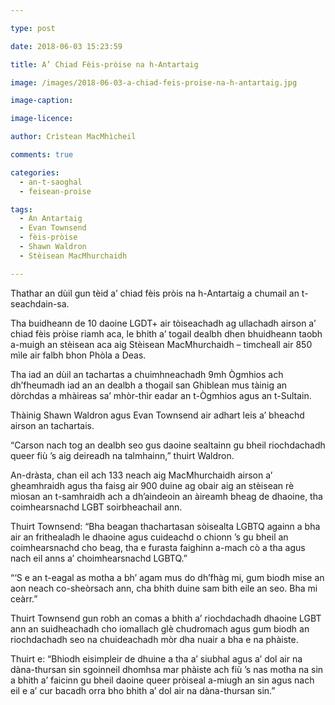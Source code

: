 ```yaml
---

type: post

date: 2018-06-03 15:23:59

title: A’ Chiad Fèis-pròise na h-Antartaig

image: /images/2018-06-03-a-chiad-feis-proise-na-h-antartaig.jpg

image-caption:

image-licence:

author: Crìstean MacMhìcheil

comments: true

categories:
  - an-t-saoghal
  - feisean-proise

tags:
  - An Antartaig
  - Evan Townsend
  - fèis-pròise
  - Shawn Waldron
  - Stèisean MacMhurchaidh

---
```


Thathar an dùil gun tèid a&#8217; chiad fèis pròis na h-Antartaig a chumail an t-seachdain-sa.

<!--more-->

Tha buidheann de 10 daoine LGDT+ air tòiseachadh ag ullachadh airson a&#8217; chiad fèis pròise riamh aca, le bhith a&#8217; togail dealbh dhen bhuidheann taobh a-muigh an stèisean aca aig Stèisean MacMhurchaidh &#8211; timcheall air 850 mìle air falbh bhon Phòla a Deas.

Tha iad an dùil an tachartas a chuimhneachadh 9mh Ògmhios ach dh&#8217;fheumadh iad an an dealbh a thogail san Ghiblean mus tàinig an dòrchdas a mhàireas sa&#8217; mhòr-thìr eadar an t-Ògmhios agus an t-Sultain.

Thàinig Shawn Waldron agus Evan Townsend air adhart leis a&#8217; bheachd airson an tachartais.

&#8220;Carson nach tog an dealbh seo gus daoine sealtainn gu bheil riochdachadh queer fiù &#8217;s aig deireadh na talmhainn,&#8221; thuirt Waldron.

An-dràsta, chan eil ach 133 neach aig MacMhurchaidh airson a&#8217; gheamhraidh agus tha faisg air 900 duine ag obair aig an stèisean rè mìosan an t-samhraidh ach a dh&#8217;aindeoin an àireamh bheag de dhaoine, tha coimhearsnachd LGBT soirbheachail ann.

Thuirt Townsend: &#8220;Bha beagan thachartasan sòisealta LGBTQ againn a bha air an frithealadh le dhaoine agus cuideachd o chionn &#8217;s gu bheil an coimhearsnachd cho beag, tha e furasta faighinn a-mach cò a tha agus nach eil anns a&#8217; choimhearsnachd LGBTQ.&#8221;

&#8220;&#8216;S e an t-eagal as motha a bh&#8217; agam mus do dh&#8217;fhàg mi, gum biodh mise an aon neach co-sheòrsach ann, cha bhith duine sam bith eile an seo. Bha mi ceàrr.&#8221;

Thuirt Townsend gun robh an comas a bhith a&#8217; riochdachadh dhaoine LGBT ann an suidheachadh cho iomallach glè chudromach agus gum biodh an riochdachadh seo na chuideachadh mòr dha nuair a bha e na phàiste.

Thuirt e: &#8220;Bhiodh eisimpleir de dhuine a tha a&#8217; siubhal agus a&#8217; dol air na dàna-thursan sin sgoinneil dhomhsa mar phàiste ach fiù &#8217;s nas motha na sin a bhith a&#8217; faicinn gu bheil daoine queer pròiseal a-miugh an sin agus nach eil e a&#8217; cur bacadh orra bho bhith a&#8217; dol air na dàna-thursan sin.&#8221;
